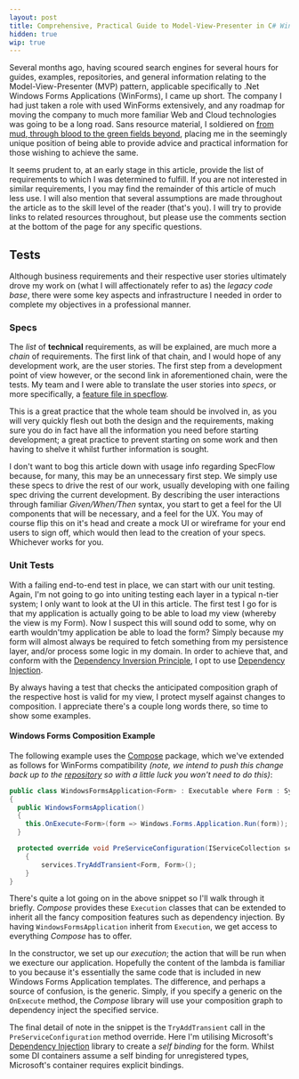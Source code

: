 ```yaml
---
layout: post
title: Comprehensive, Practical Guide to Model-View-Presenter in C# Winforms
hidden: true
wip: true
---
```


Several months ago, having scoured search engines for several hours for guides, examples, repositories, and general information relating to the Model-View-Presenter (MVP) pattern, applicable specifically to .Net Windows Forms Applications (WinForms), I came up short. The company I had just taken a role with used WinForms extensively, and any roadmap for moving the company to much more familiar Web and Cloud technologies was going to be a long road. Sans resource material, I soldiered on [from mud, through blood to the green fields beyond](http://www.royaltankregiment.com/en-GB/regcolours.aspx), placing me in the seemingly unique position of being able to provide advice and practical information for those wishing to achieve the same.

It seems prudent to, at an early stage in this article, provide the list of requirements to which I was determined to fulfill. If you are not interested in similar requirements, I you may find the remainder of this article of much less use. I will also mention that several assumptions are made throughout the article as to the skill level of the reader (that's you). I will try to provide links to related resources throughout, but please use the comments section at the bottom of the page for any specific questions.

## Tests

Although business requirements and their respective user stories ultimately drove my work on (what I will affectionately refer to as) the _legacy code base_, there were some key aspects and infrastructure I needed in order to complete my objectives in a professional manner.

### Specs

The _list_ of **technical** requirements, as will be explained, are much more a _chain_ of requirements. The first link of that chain, and I would hope of any development work, are the user stories. The first step from a development point of view however, or the second link in aforementioned chain, were the tests. My team and I were able to translate the user stories into _specs_, or more specifically, a [feature file in specflow](http://www.specflow.org/getting-started/).

This is a great practice that the whole team should be involved in, as you will very quickly flesh out both the design and the requirements, making sure you do in fact have all the information you need before starting development; a great practice to prevent starting on some work and then having to shelve it whilst further information is sought.

I don't want to bog this article down with usage info regarding SpecFlow because, for many, this may be an unnecessary first step. We simply use these specs to drive the rest of our work, usually developing with one failing spec driving the current development. By describing the user interactions through familiar _Given/When/Then_ syntax, you start to get a feel for the UI components that will be necessary, and a feel for the UX. You may of course flip this on it's head and create a mock UI or wireframe for your end users to sign off, which would then lead to the creation of your specs. Whichever works for you.

### Unit Tests

With a failing end-to-end test in place, we can start with our unit testing. Again, I'm not going to go into uniting testing each layer in a typical n-tier system; I only want to look at the UI in this article. The first test I go for is that my application is actually going to be able to load my view (whereby the view is my Form). Now I suspect this will sound odd to some, why on earth wouldn'tmy application be able to load the form? Simply because my form will almost always be required to fetch something from my persistence layer, and/or process some logic in my domain. In order to achieve that, and conform with the [Dependency Inversion Principle](https://en.wikipedia.org/wiki/Dependency_inversion_principle), I opt to use [Dependency Injection](http://blog.devbot.net/composition/#dependency-injection-di).

By always having a test that checks the anticipated composition graph of the respective host is valid for my view, I protect myself against changes to composition. I appreciate there's a couple long words there, so time to show some examples.

#### Windows Forms Composition Example

The following example uses the [Compose](https://www.nuget.org/packages/compose) package, which we've extended as follows for WinForms compatibility _(note, we intend to push this change back up to the [repository](https://github.com/compose-net/compose) so with a little luck you won't need to do this)_:

```c#
public class WindowsFormsApplication<Form> : Executable where Form : System.Windows.Forms.Form
{
  public WindowsFormsApplication()
  {
    this.OnExecute<Form>(form => Windows.Forms.Application.Run(form));
  }

  protected override void PreServiceConfiguration(IServiceCollection services)
	{
		services.TryAddTransient<Form, Form>();
	}
}
```

There's quite a lot going on in the above snippet so I'll walk through it briefly. _Compose_ provides these `Execution` classes that can be extended to inherit all the fancy composition features such as dependency injection. By having `WindowsFormsApplication` inherit from `Execution`, we get access to everything _Compose_ has to offer.

In the constructor, we set up our _execution_; the action that will be run when we execture our application. Hopefully the content of the lambda is familiar to you because it's essentially the same code that is included in new Windows Forms Application templates. The difference, and perhaps a source of confusion, is the generic.  Simply, if you specify a generic on the `OnExecute` method, the _Compose_ library will use your composition graph to dependency inject the specified service.

The final detail of note in the snippet is the `TryAddTransient` call in the `PreServiceConfiguration` method override. Here I'm utilising Microsoft's [Dependency Injection](https://www.nuget.org/packages/microsoft.extensions.dependencyinjection) library to create a _self binding_ for the form. Whilst some DI containers assume a self binding for unregistered types, Microsoft's container requires explicit bindings.
